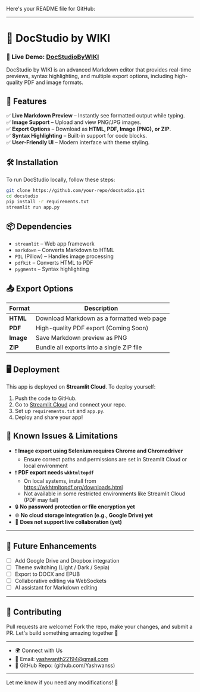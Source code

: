 Here's your README file for GitHub:  

---

# 📄 DocStudio by WIKI  

### 🚀 Live Demo: [DocStudioByWIKI](https://docstudio-bywiki.streamlit.app/) 

DocStudio by WIKI is an advanced Markdown editor that provides real-time previews, syntax highlighting, and multiple export options, including high-quality PDF and image formats.  

## 🌟 Features  

✅ **Live Markdown Preview** – Instantly see formatted output while typing.  
✅ **Image Support** – Upload and view PNG/JPG images.  
✅ **Export Options** – Download as **HTML, PDF, Image (PNG), or ZIP**.  
✅ **Syntax Highlighting** – Built-in support for code blocks.  
✅ **User-Friendly UI** – Modern interface with theme styling.  

## 🛠️ Installation  

To run DocStudio locally, follow these steps:  

```bash
git clone https://github.com/your-repo/docstudio.git  
cd docstudio  
pip install -r requirements.txt  
streamlit run app.py  
```

## 📦 Dependencies  

- `streamlit` – Web app framework  
- `markdown` – Converts Markdown to HTML  
- `PIL` (Pillow) – Handles image processing  
- `pdfkit` – Converts HTML to PDF  
- `pygments` – Syntax highlighting  

## 📤 Export Options  

| Format  | Description  |
|---------|-------------|
| **HTML**  | Download Markdown as a formatted web page |
| **PDF**   | High-quality PDF export (Coming Soon)|
| **Image** | Save Markdown preview as PNG |
| **ZIP**   | Bundle all exports into a single ZIP file |

## 🖥️ Deployment  

This app is deployed on **Streamlit Cloud**. To deploy yourself:  

1. Push the code to GitHub.  
2. Go to [Streamlit Cloud](https://share.streamlit.io/) and connect your repo.  
3. Set up `requirements.txt` and `app.py`.  
4. Deploy and share your app!  

## 🐞 Known Issues & Limitations  

- ❗ **Image export using Selenium requires Chrome and Chromedriver**  
  - Ensure correct paths and permissions are set in Streamlit Cloud or local environment  
- ❗ **PDF export needs `wkhtmltopdf`**  
  - On local systems, install from https://wkhtmltopdf.org/downloads.html  
  - Not available in some restricted environments like Streamlit Cloud (PDF may fail)  
- 🔒 **No password protection or file encryption yet**  
- 🌐 **No cloud storage integration (e.g., Google Drive) yet**  
- 🔄 **Does not support live collaboration (yet)**  

---

## 🎯 Future Enhancements  

- [ ] Add Google Drive and Dropbox integration  
- [ ] Theme switching (Light / Dark / Sepia)  
- [ ] Export to DOCX and EPUB  
- [ ] Collaborative editing via WebSockets  
- [ ] AI assistant for Markdown editing  

---

## 🤝 Contributing  

Pull requests are welcome! Fork the repo, make your changes, and submit a PR. Let's build something amazing together 🙌  

---

- 🌍 Connect with Us
- 📧 Email: yashwanth22194@gmail.com
- 🔗 GitHub Repo: (github.com/Yashwanss)

---
Let me know if you need any modifications! 🚀
